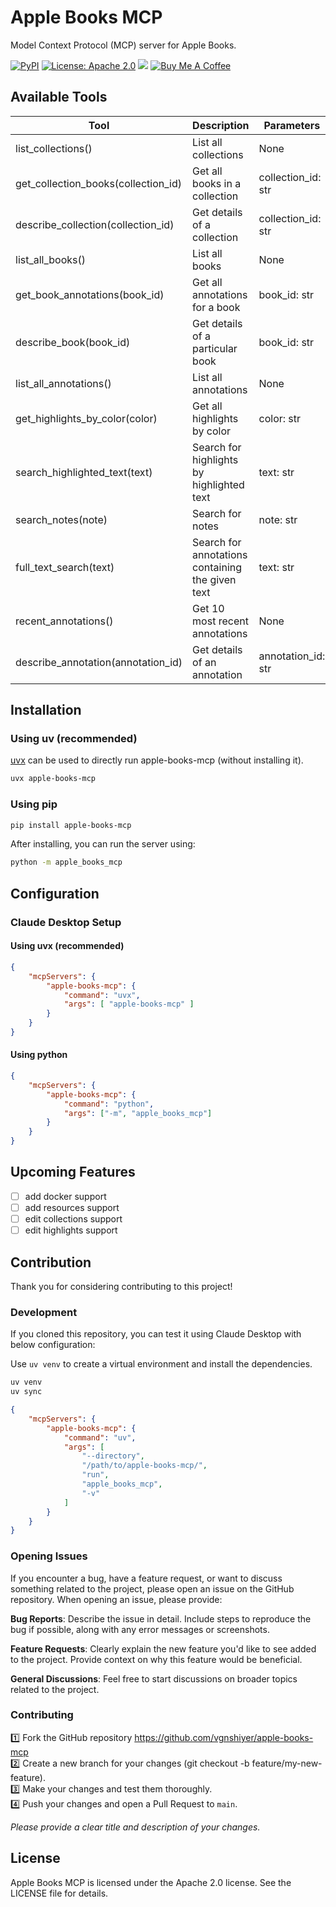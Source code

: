 # Apple Books MCP

Model Context Protocol (MCP) server for Apple Books.

[![PyPI](https://img.shields.io/pypi/v/apple-books-mcp.svg)](https://pypi.org/project/apple-books-mcp/)
[![License: Apache 2.0](https://img.shields.io/badge/License-Apache%202.0-blue.svg)](https://opensource.org/licenses/Apache-2.0)
[![](https://img.shields.io/badge/Follow-vgnshiyer-0A66C2?logo=linkedin)](https://www.linkedin.com/comm/mynetwork/discovery-see-all?usecase=PEOPLE_FOLLOWS&followMember=vgnshiyer)
[![Buy Me A Coffee](https://img.shields.io/badge/Buy%20Me%20A%20Coffee-Donate-yellow.svg?logo=buymeacoffee)](https://www.buymeacoffee.com/vgnshiyer)

<!-- ## Feature Demo -->

## Available Tools

| Tool | Description | Parameters |
|----------|-------------|------------|
| list_collections() | List all collections | None |
| get_collection_books(collection_id) | Get all books in a collection | collection_id: str |
| describe_collection(collection_id) | Get details of a collection | collection_id: str |
| list_all_books() | List all books | None |
| get_book_annotations(book_id) | Get all annotations for a book | book_id: str |
| describe_book(book_id) | Get details of a particular book | book_id: str |
| list_all_annotations() | List all annotations | None |
| get_highlights_by_color(color) | Get all highlights by color | color: str |
| search_highlighted_text(text) | Search for highlights by highlighted text | text: str |
| search_notes(note) | Search for notes | note: str |
| full_text_search(text) | Search for annotations containing the given text | text: str |
| recent_annotations() | Get 10 most recent annotations | None |
| describe_annotation(annotation_id) | Get details of an annotation | annotation_id: str |

## Installation

### Using uv (recommended)

[uvx](https://docs.astral.sh/uv/guides/tools/) can be used to directly run apple-books-mcp (without installing it).

```bash
uvx apple-books-mcp
```

### Using pip

```bash
pip install apple-books-mcp
```

After installing, you can run the server using:

```bash
python -m apple_books_mcp
```

## Configuration

### Claude Desktop Setup

#### Using uvx (recommended)

```json
{
    "mcpServers": {
        "apple-books-mcp": {
            "command": "uvx",
            "args": [ "apple-books-mcp" ]
        }
    }
}
```

#### Using python

```json
{
    "mcpServers": {
        "apple-books-mcp": {
            "command": "python",
            "args": ["-m", "apple_books_mcp"]
        }
    }
}
```

## Upcoming Features

- [ ] add docker support
- [ ] add resources support
- [ ] edit collections support
- [ ] edit highlights support

## Contribution

Thank you for considering contributing to this project!

### Development

If you cloned this repository, you can test it using Claude Desktop with below configuration:

Use `uv venv` to create a virtual environment and install the dependencies.

```bash
uv venv
uv sync
```

```json
{
    "mcpServers": {
        "apple-books-mcp": {
            "command": "uv",
            "args": [
                "--directory",
                "/path/to/apple-books-mcp/",
                "run",
                "apple_books_mcp",
                "-v"
            ]
        }
    }
}
```

### Opening Issues
If you encounter a bug, have a feature request, or want to discuss something related to the project, please open an issue on the GitHub repository. When opening an issue, please provide:

**Bug Reports**: Describe the issue in detail. Include steps to reproduce the bug if possible, along with any error messages or screenshots.

**Feature Requests**: Clearly explain the new feature you'd like to see added to the project. Provide context on why this feature would be beneficial.

**General Discussions**: Feel free to start discussions on broader topics related to the project.

### Contributing

1️⃣ Fork the GitHub repository https://github.com/vgnshiyer/apple-books-mcp \
2️⃣ Create a new branch for your changes (git checkout -b feature/my-new-feature). \
3️⃣ Make your changes and test them thoroughly. \
4️⃣ Push your changes and open a Pull Request to `main`.

*Please provide a clear title and description of your changes.*

## License

Apple Books MCP is licensed under the Apache 2.0 license. See the LICENSE file for details.